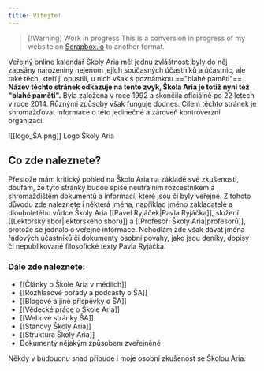 ```yaml
---
title: Vítejte!
---
```


> [!Warning] Work in progress
> This is a conversion in progress of my website on [Scrapbox.io](https://scrapbox.io/SkolaAria/) to another format.


Veřejný online kalendář Školy Aria měl jednu zvláštnost: byly do něj zapsány narozeniny nejenom jejích současných účastníků a účastnic, ale také těch, kteří ji opustili, u nich však s poznámkou =="blahé paměti"==. **Název těchto stránek odkazuje na tento zvyk, Škola Aria je totiž nyní též "blahé paměti".** Byla založena v roce 1992 a skončila oficiálně po 22 letech v roce 2014. Různými způsoby však funguje dodnes. Cílem těchto stránek je shromažďovat informace o této jedinečné a zároveň kontroverzní organizaci. 

![[logo_ŠA.png]]
Logo Školy Aria

## Co zde naleznete?

Přestože mám kritický pohled na Školu Aria na základě své zkušenosti, doufám, že tyto stránky budou spíše neutrálním rozcestníkem a shromaždištěm dokumentů a informací, které jsou či byly veřejné. Z tohoto důvodu zde naleznete i některá jména, například jméno zakladatele a dlouholetého vůdce Školy Aria [[Pavel Ryjáček|Pavla Ryjáčka]], složení [[Lektorský sbor|lektorského sboru]] a [[Profesoři Školy Aria|profesorů]], protože se jednalo o veřejné informace. Nehodlám zde však dávat jména řadových účastníků či dokumenty osobní povahy, jako jsou deníky, dopisy či nepublikované filosofické texty Pavla Ryjáčka.

### Dále zde naleznete:

- [[Články o Škole Aria v médiích]]
- [[Rozhlasové pořady a podcasty o ŠA]]
- [[Blogové a jiné příspěvky o ŠA]]
- [[Vědecké práce o Škole Aria]]
- [[Webové stránky ŠA]]
- [[Stanovy Školy Aria]]
- [[Struktura Školy Aria]]
- Dokumenty nějakým způsobem zveřejněné

Někdy v budoucnu snad přibude i moje osobní zkušenost se Školou Aria.